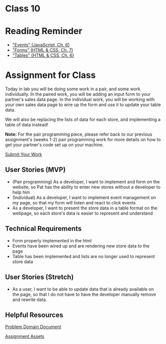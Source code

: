 # Class 10

# Reading Reminder
* ["Events" (JavaScript, Ch. 6)](https://canvas.instructure.com/courses/1015286/modules/items/9246710)
* ["Forms" (HTML & CSS, Ch. 7)](https://canvas.instructure.com/courses/1015286/modules/items/9246709)
* ["Tables" (HTML & CSS, Ch. 6)](https://canvas.instructure.com/courses/1015286/modules/items/9246708)

# Assignment for Class
Today in lab you will be doing some work in a pair, and some work individually. In the paired work, you will be adding an input form to your partner's sales data page. In the individual work, you will be working with your own sales data page to wire up the form and use it to update your table data.

We will also be replacing the lists of data for each store, and implementing a table of data instead!

**Note:** For the pair programming piece, please refer back to our previous assignment's (weeks 1-2) pair programming work for more details on how to get your partner's code set up on your machine.

[Submit Your Work](https://canvas.instructure.com/courses/1015286/modules/items/9246711)

## User Stories (MVP)
 - (Pair programming) As a developer, I want to implement and form on the website, so Pat has the ability to enter new stores without a developer to help him
 - (Individual) As a developer, I want to implement event management on my page, so that my form will listen and react to click events
 - As a developer, I want to present the store data in a table format on the webpage, so each store's data is easier to represent and understand

## Technical Requirements
 - Form properly implemented in the html
 - Events have been wired up and are rendering new store data to the page
 - Table has been implemented and lists are no longer used to represent store data

## User Stories (Stretch)
 - As a user, I want to be able to update data that is already available on the page, so that I do not have to have the developer manually remove and rewrite data.

## Helpful Resources
[Problem Domain Document](../support.md)

[Assignment Assets](../assets)
